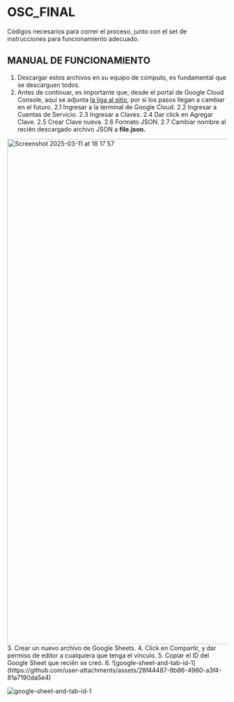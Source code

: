 # OSC_FINAL
Códigos necesarios para correr el proceso, junto con el set de instrucciones para funcionamiento adecuado.


## MANUAL DE FUNCIONAMIENTO

  1. Descargar estos archivos en su equipo de cómputo, es fundamental que se descarguen todos.
  2. Antes de continuar, es importante que, desde el portal de Google Cloud Console, aquí se adjunta [la liga al sitio](https://developers.google.com/workspace/guides/create-credentials#api-key), por si los pasos llegan a cambiar en el futuro.
  2.1 Ingresar a la terminal de Google Cloud.
  2.2 Ingresar a Cuentas de Servicio.
  2.3 Ingresar a Claves.
  2.4 Dar click en Agregar Clave.
  2.5 Crear Clave nueva.
  2.6 Formato JSON.
  2.7 Cambiar nombre al recién descargado archivo JSON a <b>file.json.</b>
  <img width="1162" alt="Screenshot 2025-03-11 at 18 17 57" src="https://github.com/user-attachments/assets/0758a1bc-913b-478f-af5b-a0a4a60e06bd" />
  3. Crear un nuevo archivo de Google Sheets.
  4. Click en Compartir, y dar permiso de editor a cualquiera que tenga el vínculo.
  5. Copiar el ID del Google Sheet que recién se creó.
  6. ![google-sheet-and-tab-id-1](https://github.com/user-attachments/assets/28f44487-8b86-4960-a3f4-81a7190da5e4)

  ![google-sheet-and-tab-id-1](https://github.com/user-attachments/assets/28f44487-8b86-4960-a3f4-81a7190da5e4)
